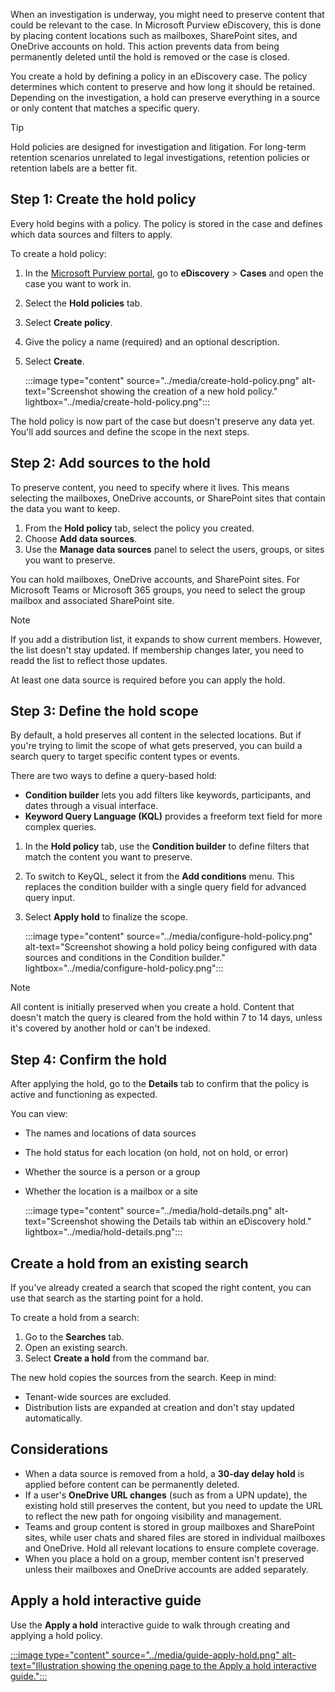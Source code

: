 When an investigation is underway, you might need to preserve content that could be relevant to the case. In Microsoft Purview eDiscovery, this is done by placing content locations such as mailboxes, SharePoint sites, and OneDrive accounts on hold. This action prevents data from being permanently deleted until the hold is removed or the case is closed.

You create a hold by defining a policy in an eDiscovery case. The policy determines which content to preserve and how long it should be retained. Depending on the investigation, a hold can preserve everything in a source or only content that matches a specific query.

> [!TIP]
> Hold policies are designed for investigation and litigation. For long-term retention scenarios unrelated to legal investigations, retention policies or retention labels are a better fit.

## Step 1: Create the hold policy

Every hold begins with a policy. The policy is stored in the case and defines which data sources and filters to apply.

To create a hold policy:

1. In the [Microsoft Purview portal](https://purview.microsoft.com/), go to **eDiscovery** > **Cases** and open the case you want to work in.
1. Select the **Hold policies** tab.
1. Select **Create policy**.
1. Give the policy a name (required) and an optional description.
1. Select **Create**.

   :::image type="content" source="../media/create-hold-policy.png" alt-text="Screenshot showing the creation of a new hold policy." lightbox="../media/create-hold-policy.png":::

The hold policy is now part of the case but doesn't preserve any data yet. You'll add sources and define the scope in the next steps.

## Step 2: Add sources to the hold

To preserve content, you need to specify where it lives. This means selecting the mailboxes, OneDrive accounts, or SharePoint sites that contain the data you want to keep.

1. From the **Hold policy** tab, select the policy you created.
1. Choose **Add data sources**.
1. Use the **Manage data sources** panel to select the users, groups, or sites you want to preserve.

You can hold mailboxes, OneDrive accounts, and SharePoint sites. For Microsoft Teams or Microsoft 365 groups, you need to select the group mailbox and associated SharePoint site.

> [!NOTE]
> If you add a distribution list, it expands to show current members. However, the list doesn't stay updated. If membership changes later, you need to readd the list to reflect those updates.

At least one data source is required before you can apply the hold.

## Step 3: Define the hold scope

By default, a hold preserves all content in the selected locations. But if you're trying to limit the scope of what gets preserved, you can build a search query to target specific content types or events.

There are two ways to define a query-based hold:

- **Condition builder** lets you add filters like keywords, participants, and dates through a visual interface.
- **Keyword Query Language (KQL)** provides a freeform text field for more complex queries.

1. In the **Hold policy** tab, use the **Condition builder** to define filters that match the content you want to preserve.

1. To switch to KeyQL, select it from the **Add conditions** menu. This replaces the condition builder with a single query field for advanced query input.

1. Select **Apply hold** to finalize the scope.

   :::image type="content" source="../media/configure-hold-policy.png" alt-text="Screenshot showing a hold policy being configured with data sources and conditions in the Condition builder." lightbox="../media/configure-hold-policy.png":::

> [!NOTE]
> All content is initially preserved when you create a hold. Content that doesn't match the query is cleared from the hold within 7 to 14 days, unless it's covered by another hold or can't be indexed.

## Step 4: Confirm the hold

After applying the hold, go to the **Details** tab to confirm that the policy is active and functioning as expected.

You can view:

- The names and locations of data sources
- The hold status for each location (on hold, not on hold, or error)
- Whether the source is a person or a group
- Whether the location is a mailbox or a site

   :::image type="content" source="../media/hold-details.png" alt-text="Screenshot showing the Details tab within an eDiscovery hold." lightbox="../media/hold-details.png":::

## Create a hold from an existing search

If you've already created a search that scoped the right content, you can use that search as the starting point for a hold.

To create a hold from a search:

1. Go to the **Searches** tab.
1. Open an existing search.
1. Select **Create a hold** from the command bar.

The new hold copies the sources from the search. Keep in mind:

- Tenant-wide sources are excluded.
- Distribution lists are expanded at creation and don't stay updated automatically.

## Considerations

- When a data source is removed from a hold, a **30-day delay hold** is applied before content can be permanently deleted.
- If a user's **OneDrive URL changes** (such as from a UPN update), the existing hold still preserves the content, but you need to update the URL to reflect the new path for ongoing visibility and management.
- Teams and group content is stored in group mailboxes and SharePoint sites, while user chats and shared files are stored in individual mailboxes and OneDrive. Hold all relevant locations to ensure complete coverage.
- When you place a hold on a group, member content isn't preserved unless their mailboxes and OneDrive accounts are added separately.

## Apply a hold interactive guide

Use the **Apply a hold** interactive guide to walk through creating and applying a hold policy.

[:::image type="content" source="../media/guide-apply-hold.png" alt-text="Illustration showing the opening page to the Apply a hold interactive guide.":::](https://mslearn.cloudguides.com/guides/Apply%20a%20hold%20with%20Microsoft%20Purview%20eDiscovery?azure-portal=true)
